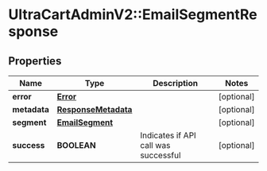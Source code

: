 # UltraCartAdminV2::EmailSegmentResponse

## Properties
Name | Type | Description | Notes
------------ | ------------- | ------------- | -------------
**error** | [**Error**](Error.md) |  | [optional] 
**metadata** | [**ResponseMetadata**](ResponseMetadata.md) |  | [optional] 
**segment** | [**EmailSegment**](EmailSegment.md) |  | [optional] 
**success** | **BOOLEAN** | Indicates if API call was successful | [optional] 


